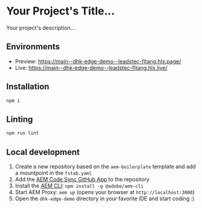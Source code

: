# Your Project's Title...
Your project's description...

## Environments
- Preview: https://main--dhk-edge-demo--leadstec-fltang.hlx.page/
- Live: https://main--dhk-edge-demo--leadstec-fltang.hlx.live/

## Installation

```sh
npm i
```

## Linting

```sh
npm run lint
```

## Local development

1. Create a new repository based on the `aem-boilerplate` template and add a mountpoint in the `fstab.yaml`
1. Add the [AEM Code Sync GitHub App](https://github.com/apps/aem-code-sync) to the repository
1. Install the [AEM CLI](https://github.com/adobe/helix-cli): `npm install -g @adobe/aem-cli`
1. Start AEM Proxy: `aem up` (opens your browser at `http://localhost:3000`)
1. Open the `dhk-edge-demo` directory in your favorite IDE and start coding :)
